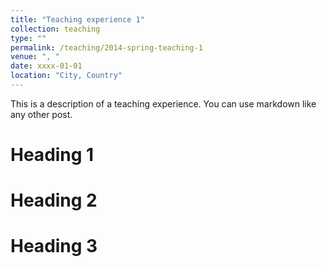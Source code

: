 ```yaml
---
title: "Teaching experience 1"
collection: teaching
type: ""
permalink: /teaching/2014-spring-teaching-1
venue: ", "
date: xxxx-01-01
location: "City, Country"
---
```


This is a description of a teaching experience. You can use markdown like any other post.

Heading 1
======

Heading 2
======

Heading 3
======
